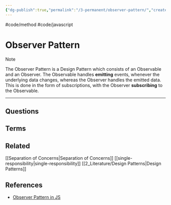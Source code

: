 ```yaml
---
{"dg-publish":true,"permalink":"/3-permanent/observer-pattern/","created":"2023-07-21T05:28:51.825-06:00","updated":"2023-08-02T13:53:16.677-06:00"}
---
```


#code/method #code/javascript

# Observer Pattern

> [!NOTE]
> The Observer Pattern is a Design Pattern which consists of an Observable and an Observer. The Observable handles **emitting** events, whenever the underlying data changes, whereas the Observer handles the emitted data. This is done in the form of subscriptions, with the Observer **subscribing** to the Observable.

---
## Questions

## Terms

## Related
[[Separation of Concerns\|Separation of Concerns]]
[[single-responsibility\|single-responsibility]]
[[2_Literature/Design Patterns\|Design Patterns]]

## References
- [Observer Pattern in JS](https://www.patterns.dev/posts/observer-pattern)